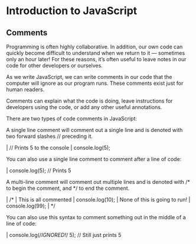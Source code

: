 # Introduction to JavaScript

## Comments
Programming is often highly collaborative. In addition, our own code can quickly become difficult to understand when we return to it — sometimes only an hour later! For these reasons, it’s often useful to leave notes in our code for other developers or ourselves.

As we write JavaScript, we can write comments in our code that the computer will ignore as our program runs. These comments exist just for human readers.

Comments can explain what the code is doing, leave instructions for developers using the code, or add any other useful annotations.

There are two types of code comments in JavaScript:

A single line comment will comment out a single line and is denoted with two forward slashes // preceding it.

| // Prints 5 to the console
| console.log(5);

You can also use a single line comment to comment after a line of code:

| console.log(5);  // Prints 5 

A multi-line comment will comment out multiple lines and is denoted with /* to begin the comment, and */ to end the comment.

| /*
| This is all commented 
| console.log(10);
| None of this is going to run!
| console.log(99);
| */

You can also use this syntax to comment something out in the middle of a line of code:

| console.log(/*IGNORED!*/ 5);  // Still just prints 5 
